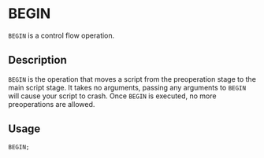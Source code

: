 # BEGIN

`BEGIN` is a control flow operation.

## Description

`BEGIN` is the operation that moves a script from the preoperation stage to the main script stage.
It takes no arguments, passing any arguments to `BEGIN` will cause your script to crash.
Once `BEGIN` is executed, no more preoperations are allowed.

## Usage

`BEGIN;`
